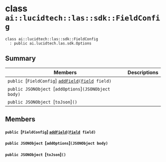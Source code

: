 # class `ai::lucidtech::las::sdk::FieldConfig` 

```
class ai::lucidtech::las::sdk::FieldConfig
  : public ai.lucidtech.las.sdk.Options
```  

## Summary

 Members                        | Descriptions                                
--------------------------------|---------------------------------------------
`public `[`FieldConfig`] [`addField`](#classai_1_1lucidtech_1_1las_1_1sdk_1_1_field_config_1ad25b5131121d9554ad4e4811adb8ff62)`(`[`Field`](docs/ai::lucidtech::las::sdk::Field.md#classai_1_1lucidtech_1_1las_1_1sdk_1_1_field)` field)` | 
`public JSONObject `[`addOptions`]`(JSONObject body)` | 
`public JSONObject `[`toJson`]`()` | 

## Members

#### `public `[`FieldConfig`] [`addField`](#classai_1_1lucidtech_1_1las_1_1sdk_1_1_field_config_1ad25b5131121d9554ad4e4811adb8ff62)`(`[`Field`](docs/ai::lucidtech::las::sdk::Field.md#classai_1_1lucidtech_1_1las_1_1sdk_1_1_field)` field)` 

#### `public JSONObject `[`addOptions`]`(JSONObject body)` 

#### `public JSONObject `[`toJson`]`()` 

